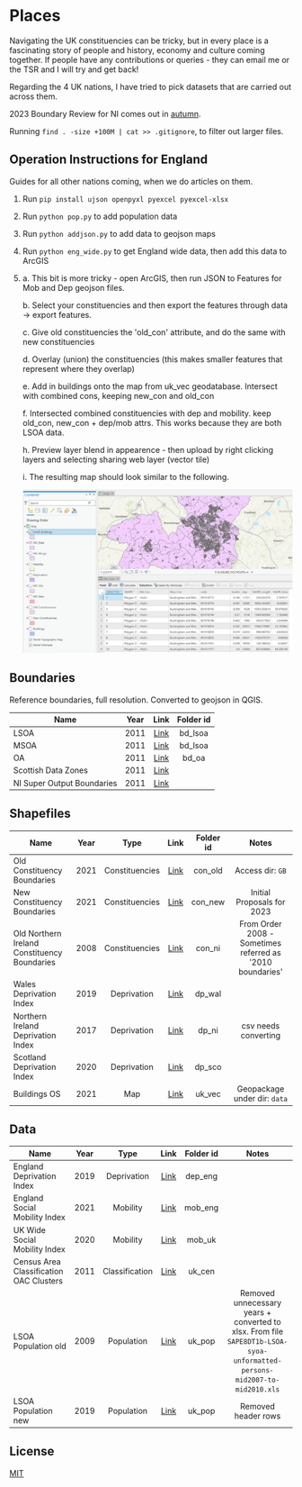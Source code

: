 # Places

Navigating the UK constituencies can be tricky, but in every place is a fascinating story of people and history, economy and culture coming together. If people have any contributions or queries - they can email me or the TSR and I will try and get back!

Regarding the 4 UK nations, I have tried to pick datasets that are carried out across them.

2023 Boundary Review for NI comes out in [autumn](https://www.boundarycommission.org.uk/2023-review-parliamentary-constituencies).

Running ```find . -size +100M | cat >> .gitignore```, to filter out larger files.

## Operation Instructions for England

Guides for all other nations coming, when we do articles on them.

1. Run ```pip install ujson openpyxl pyexcel pyexcel-xlsx```

2. Run ```python pop.py``` to add population data

3. Run ```python addjson.py``` to add data to geojson maps

4. Run ```python eng_wide.py``` to get England wide data, then add this data to ArcGIS

5. 
    a. This bit is more tricky - open ArcGIS, then run JSON to Features for Mob and Dep geojson files.

    b. Select your constituencies and then export the features through data -> export features.

    c. Give old constituencies the 'old_con' attribute, and do the same with new constituencies

    d. Overlay (union) the constituencies (this makes smaller features that represent where they overlap)

    e. Add in buildings onto the map from uk_vec geodatabase. Intersect with combined cons, keeping new_con and old_con

    f. Intersected combined constituencies with dep and mobility. keep old_con, new_con + dep/mob attrs. This works because they are both LSOA data.

    h. Preview layer blend in appearence - then upload by right clicking layers and selecting sharing web layer (vector tile)

    i. The resulting map should look similar to the following.

    ![Map of MK Constituencies on ArcGIS](result.png?raw=true "Map of MK Constituencies on ArcGIS")

## Boundaries 

Reference boundaries, full resolution. Converted to geojson in QGIS.

| Name | Year | Link | Folder id |
|-|:-:|:-:|:-:|
| LSOA | 2011 | [Link](https://borders.ukdataservice.ac.uk/easy_download_data.html?data=England_lsoa_2011https://borders.ukdataservice.ac.uk/easy_download_data.html?data=England_lsoa_2011) | bd_lsoa |
| MSOA | 2011 | [Link](https://borders.ukdataservice.ac.uk/easy_download_data.html?data=England_msoa_2011) | bd_lsoa |
| OA | 2011 | [Link](https://borders.ukdataservice.ac.uk/easy_download_data.html?data=England_oa_2011) | bd_oa |
| Scottish Data Zones | 2011 | [Link](https://www.gov.scot/publications/simd-2011-data-zone-boundaries/)
| NI Super Output Boundaries | 2011 | [Link](https://www.nisra.gov.uk/publications/super-output-area-boundaries-gis-format)

## Shapefiles
| Name | Year | Type | Link | Folder id | Notes |
|-|:-:|:-:|:-:|:-:|:-:|
| Old Constituency Boundaries | 2021 | Constituencies | [Link](https://osdatahub.os.uk/downloads/open/BoundaryLine) | con_old | Access dir: ```GB``` |
| New Constituency Boundaries | 2021 | Constituencies | [Link](https://boundarycommissionforengland.independent.gov.uk/2023-review/) | con_new | Initial Proposals for 2023 |
| Old Northern Ireland Constituency Boundaries | 2008 | Constituencies | [Link](https://data.nicva.org/dataset/administrative-land-boundaries/resource/15ef7156-d7e5-48cb-bc08-b0fe6f3e843d) | con_ni | From Order 2008 - Sometimes referred as '2010 boundaries' |
| Wales Deprivation Index | 2019 | Deprivation | [Link](http://lle.gov.wales/catalogue/item/WelshIndexOfMultipleDeprivationWIMD2019/?lang=en) | dp_wal |  |
| Northern Ireland Deprivation Index | 2017 | Deprivation | [Link](https://www.nisra.gov.uk/statistics/deprivation/northern-ireland-multiple-deprivation-measure-2017-nimdm2017) | dp_ni | csv needs converting |
| Scotland Deprivation Index | 2020 | Deprivation | [Link](https://data.gov.uk/dataset/1102bf85-ed49-440a-b211-da87e8d752eb/scottish-index-of-multiple-deprivation-simd-2020) | dp_sco |  |
| Buildings OS | 2021 | Map | [Link](https://www.ordnancesurvey.co.uk/business-government/products/vectormap-district) | uk_vec | Geopackage under dir: ```data``` | 

## Data
| Name | Year | Type | Link | Folder id | Notes |
|-|:-:|:-:|:-:|:-:|:-:|
| England Deprivation Index | 2019 | Deprivation | [Link](https://www.gov.uk/government/statistics/english-indices-of-deprivation-2019) | dep_eng |  |
| England Social Mobility Index | 2021 | Mobility | [Link](https://www.officeforstudents.org.uk/data-and-analysis/young-participation-by-area/get-the-area-based-measures-data/) | mob_eng |  |
| UK Wide Social Mobility Index | 2020 | Mobility | [Link](https://www.officeforstudents.org.uk/data-and-analysis/young-participation-by-area/get-the-area-based-measures-data/) | mob_uk |  |
| Census Area Classification OAC Clusters | 2011 | Classification | [Link](https://www.ons.gov.uk/methodology/geography/geographicalproducts/areaclassifications/2011areaclassifications/datasets) | uk_cen |  |
| LSOA Population old | 2009 | Population | [Link](https://www.ons.gov.uk/peoplepopulationandcommunity/populationandmigration/populationestimates/datasets/lowersuperoutputareamidyearpopulationestimates) | uk_pop | Removed unnecessary years + converted to xlsx. From file ```SAPE8DT1b-LSOA-syoa-unformatted-persons-mid2007-to-mid2010.xls``` |
| LSOA Population new | 2019 | Population | [Link](https://www.ons.gov.uk/peoplepopulationandcommunity/populationandmigration/populationestimates/datasets/lowersuperoutputareamidyearpopulationestimates) | uk_pop | Removed header rows |



## License
[MIT](https://choosealicense.com/licenses/mit/)
